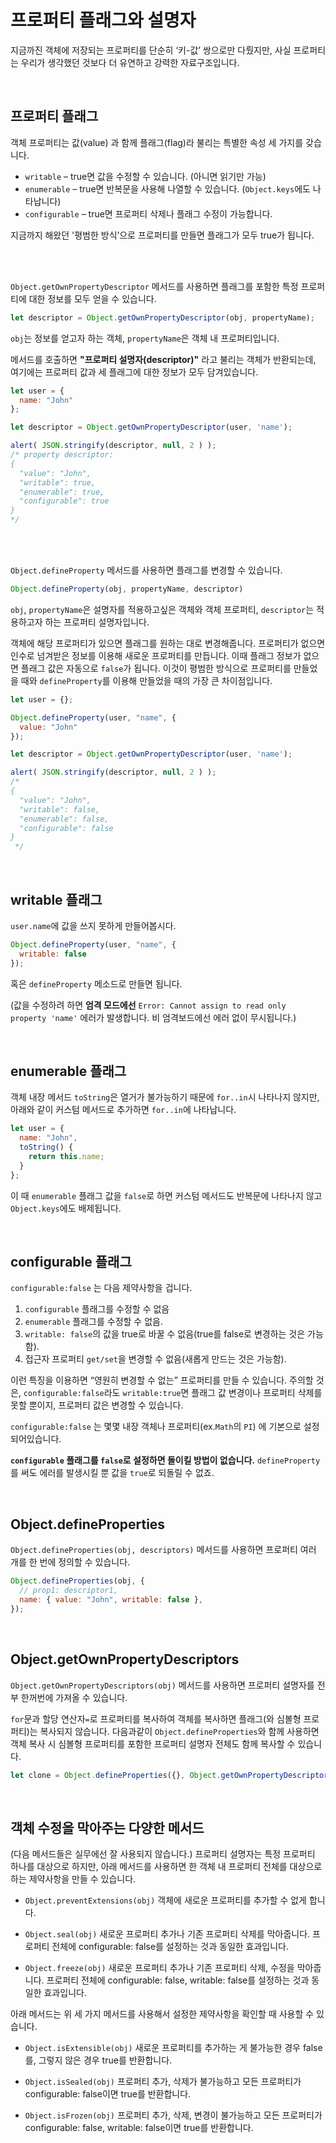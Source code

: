 
# 프로퍼티 플래그와 설명자

지금까진 객체에 저장되는 프로퍼티를 단순히 ‘키-값’ 쌍으로만 다뤘지만, 
사실 프로퍼티는 우리가 생각했던 것보다 더 유연하고 강력한 자료구조입니다.

<br>

## 프로퍼티 플래그

객체 프로퍼티는 값(value) 과 함께 플래그(flag)라 불리는 특별한 속성 세 가지를 갖습니다.

* `writable` – true면 값을 수정할 수 있습니다. (아니면 읽기만 가능)
* `enumerable` – true면 반복문을 사용해 나열할 수 있습니다. (`Object.keys`에도 나타납니다)
* `configurable` – true면 프로퍼티 삭제나 플래그 수정이 가능합니다.

지금까지 해왔던 '평범한 방식’으로 프로퍼티를 만들면 플래그가 모두 true가 됩니다.

<br><br>

`Object.getOwnPropertyDescriptor` 메서드를 사용하면 플래그를 포함한 특정 프로퍼티에 대한 정보를 모두 얻을 수 있습니다.

```javascript
let descriptor = Object.getOwnPropertyDescriptor(obj, propertyName);
```

`obj`는 정보를 얻고자 하는 객체, `propertyName`은 객체 내 프로퍼티입니다. 

메서드를 호출하면 **"프로퍼티 설명자(descriptor)"** 라고 불리는 객체가 반환되는데, 여기에는 프로퍼티 값과 세 플래그에 대한 정보가 모두 담겨있습니다.

```javascript
let user = {
  name: "John"
};

let descriptor = Object.getOwnPropertyDescriptor(user, 'name');

alert( JSON.stringify(descriptor, null, 2 ) );
/* property descriptor:
{
  "value": "John",
  "writable": true,
  "enumerable": true,
  "configurable": true
}
*/
```

<br><br>

`Object.defineProperty` 메서드를 사용하면 플래그를 변경할 수 있습니다.

```javascript
Object.defineProperty(obj, propertyName, descriptor)
```

`obj`, `propertyName`은 설명자를 적용하고싶은 객체와 객체 프로퍼티, `descriptor`는 적용하고자 하는 프로퍼티 설명자입니다.

객체에 해당 프로퍼티가 있으면 플래그를 원하는 대로 변경해줍니다. 
프로퍼티가 없으면 인수로 넘겨받은 정보를 이용해 새로운 프로퍼티를 만듭니다. 
이때 플래그 정보가 없으면 플래그 값은 자동으로 `false`가 됩니다.
이것이 평범한 방식으로 프로퍼티를 만들었을 때와 `defineProperty`를 이용해 만들었을 때의 가장 큰 차이점입니다.

```javascript
let user = {};

Object.defineProperty(user, "name", {
  value: "John"
});

let descriptor = Object.getOwnPropertyDescriptor(user, 'name');

alert( JSON.stringify(descriptor, null, 2 ) );
/*
{
  "value": "John",
  "writable": false,
  "enumerable": false,
  "configurable": false
}
 */
```

<br>

## writable 플래그

`user.name`에 값을 쓰지 못하게 만들어봅시다.

```javascript
Object.defineProperty(user, "name", {
  writable: false
});
```

혹은 `defineProperty` 메소드로 만들면 됩니다.

(값을 수정하려 하면 **엄격 모드에선** `Error: Cannot assign to read only property 'name'` 에러가 발생합니다.
비 엄격보드에선 에러 없이 무시됩니다.)

<br>

## enumerable 플래그

객체 내장 메서드 `toString`은 열거가 불가능하기 때문에 `for..in`시 나타나지 않지만, 
아래와 같이 커스텀 메서드로 추가하면 `for..in`에 나타납니다.

```javascript
let user = {
  name: "John",
  toString() {
    return this.name;
  }
};
```

이 때 `enumerable` 플래그 값을 `false`로 하면 커스텀 메서드도 반복문에 나타나지 않고 `Object.keys`에도 배제됩니다.

<br>

## configurable 플래그

`configurable:false` 는 다음 제약사항을 겁니다.

1. `configurable` 플래그를 수정할 수 없음
2. `enumerable` 플래그를 수정할 수 없음.
3. `writable: false`의 값을 true로 바꿀 수 없음(true를 false로 변경하는 것은 가능함).
4. 접근자 프로퍼티 `get/set`을 변경할 수 없음(새롭게 만드는 것은 가능함).

이런 특징을 이용하면 “영원히 변경할 수 없는” 프로퍼티를 만들 수 있습니다.
주의할 것은, `configurable:false`라도 `writable:true`면 플래그 값 변경이나 프로퍼티 삭제를 못할 뿐이지, 프로퍼티 값은 변경할 수 있습니다.

`configurable:false` 는 몇몇 내장 객체나 프로퍼티(ex.`Math`의 `PI`) 에 기본으로 설정되어있습니다.

**`configurable` 플래그를 `false`로 설정하면 돌이킬 방법이 없습니다.** 
`defineProperty`를 써도 에러를 발생시킬 뿐 값을 `true`로 되돌릴 수 없죠.

<br>

## Object.defineProperties

`Object.defineProperties(obj, descriptors)` 메서드를 사용하면 프로퍼티 여러 개를 한 번에 정의할 수 있습니다.

```javascript
Object.defineProperties(obj, {
  // prop1: descriptor1,
  name: { value: "John", writable: false },
});
```

<br>

## Object.getOwnPropertyDescriptors

`Object.getOwnPropertyDescriptors(obj)` 메서드를 사용하면 프로퍼티 설명자를 전부 한꺼번에 가져올 수 있습니다.

`for`문과 할당 연산자`=`로 프로퍼티를 복사하여 객체를 복사하면 플래그(와 심볼형 프로퍼티)는 복사되지 않습니다.
다음과같이 `Object.defineProperties`와 함께 사용하면 객체 복사 시 심볼형 프로퍼티를 포함한 프로퍼티 설명자 전체도 함께 복사할 수 있습니다.

```javascript
let clone = Object.defineProperties({}, Object.getOwnPropertyDescriptors(obj));
```

<br>

## 객체 수정을 막아주는 다양한 메서드

(다음 메서드들은 실무에선 잘 사용되지 않습니다.)
프로퍼티 설명자는 특정 프로퍼티 하나를 대상으로 하지만,
아래 메서드를 사용하면 한 객체 내 프로퍼티 전체를 대상으로 하는 제약사항을 만들 수 있습니다.

* `Object.preventExtensions(obj)`
객체에 새로운 프로퍼티를 추가할 수 없게 합니다.

* `Object.seal(obj)`
새로운 프로퍼티 추가나 기존 프로퍼티 삭제를 막아줍니다. 프로퍼티 전체에 configurable: false를 설정하는 것과 동일한 효과입니다.

* `Object.freeze(obj)`
새로운 프로퍼티 추가나 기존 프로퍼티 삭제, 수정을 막아줍니다. 프로퍼티 전체에 configurable: false, writable: false를 설정하는 것과 동일한 효과입니다.

아래 메서드는 위 세 가지 메서드를 사용해서 설정한 제약사항을 확인할 때 사용할 수 있습니다.

* `Object.isExtensible(obj)`
새로운 프로퍼티를 추가하는 게 불가능한 경우 false를, 그렇지 않은 경우 true를 반환합니다.

* `Object.isSealed(obj)`
프로퍼티 추가, 삭제가 불가능하고 모든 프로퍼티가 configurable: false이면 true를 반환합니다.

* `Object.isFrozen(obj)`
프로퍼티 추가, 삭제, 변경이 불가능하고 모든 프로퍼티가 configurable: false, writable: false이면 true를 반환합니다.
